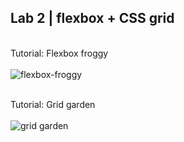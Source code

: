 ## Lab 2 | flexbox + CSS grid
  
  <br>Tutorial: Flexbox froggy<br><br>
  ![flexbox-froggy](https://github.com/abuijzen/2imd-webtech3-portfolio/blob/master/lab2/Flexbox-froggy-check.png)
  
  <br>Tutorial: Grid garden<br><br>
  ![grid garden](https://github.com/abuijzen/2imd-webtech3-portfolio/blob/master/lab2-flexbox-grid/grid-garden.png)
